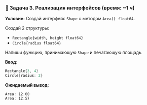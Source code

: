 ### 🔹 **Задача 3. Реализация интерфейсов (время: \~1 ч)**

**Условие:**
Создай интерфейс `Shape` с методом `Area() float64`.

Создай 2 структуры:

* `Rectangle{width, height float64}`
* `Circle{radius float64}`

Напиши функцию, принимающую `Shape` и печатающую площадь.

**Ввод:**

```go
Rectangle{3, 4}
Circle{radius: 2}
```

**Ожидаемый вывод:**

```text
Area: 12.00
Area: 12.57
```